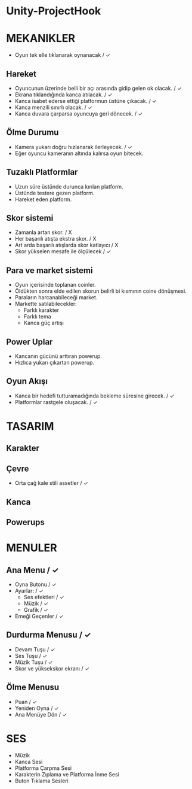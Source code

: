# Unity-ProjectHook

# MEKANIKLER

- Oyun tek elle tıklanarak oynanacak / ✓

## Hareket

 - Oyuncunun üzerinde belli bir açı arasında gidip gelen ok olacak. / ✓
 - Ekrana tıklandığında kanca atılacak. / ✓
 - Kanca isabet ederse ettiği platformun üstüne çıkacak. / ✓
 - Kanca menzili sınırlı olacak. / ✓
 - Kanca duvara çarparsa oyuncuya geri dönecek. / ✓

## Ölme Durumu

 - Kamera yukarı doğru hızlanarak ilerleyecek. / ✓
 - Eğer oyuncu kameranın altında kalırsa oyun bitecek.

## Tuzaklı Platformlar

  - Uzun süre üstünde durunca kırılan platform.
  - Üstünde testere gezen platform.
  - Hareket eden platform.
  
 ## Skor sistemi
   
  - Zamanla artan skor. / X
  - Her başarılı atışta ekstra skor. / X
  - Art arda başarılı atışlarda skor katlayıcı / X
  - Skor yükselen mesafe ile ölçülecek / ✓
 
## Para ve market sistemi

  - Oyun içerisinde toplanan coinler.
  - Öldükten sonra elde edilen skorun belirli bi kısmının coine dönüşmesi.
  - Paraların harcanabileceği market.
  - Markette satılabilecekler:
      - Farklı karakter
      - Farklı tema
      - Kanca güç artışı
  
## Power Uplar

  - Kancanın gücünü arttıran powerup.
  - Hızlıca yukarı çıkartan powerup.
  
## Oyun Akışı

 - Kanca bir hedefi tutturamadığında bekleme süresine girecek. / ✓
 - Platformlar rastgele oluşacak. / ✓

# TASARIM

## Karakter
## Çevre
 - Orta çağ kale stili assetler / ✓
## Kanca
## Powerups


# MENULER


## Ana Menu / ✓

- Oyna Butonu  / ✓
- Ayarlar: / ✓
   - Ses efektleri / ✓
   - Müzik / ✓
   - Grafik / ✓
- Emeği Geçenler  / ✓       

## Durdurma Menusu / ✓

- Devam Tuşu / ✓
- Ses Tuşu / ✓
- Müzik Tuşu / ✓
- Skor ve yüksekskor ekranı / ✓

## Ölme Menusu

- Puan / ✓
- Yeniden Oyna / ✓
- Ana Menüye Dön / ✓

# SES

- Müzik
- Kanca Sesi
- Platforma Çarpma Sesi
- Karakterin Zıplama ve Platforma İnme Sesi
- Buton Tıklama Sesleri



